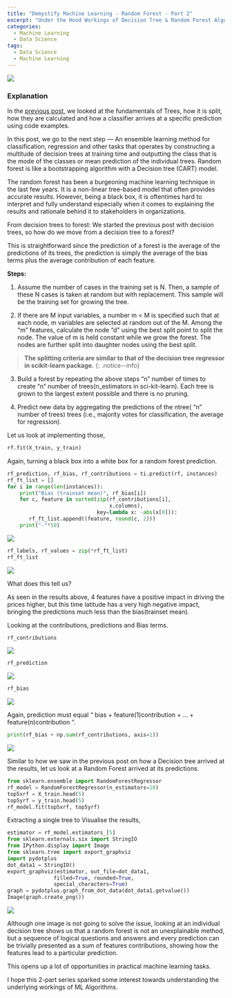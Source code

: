 ```yaml
---
title: "Demystify Machine Learning - Random Forest - Part 2"
excerpt: "Under the Hood Workings of Decision Tree & Random Forest Algorithms"
categories:
  - Machine Learning
  - Data Science
tags:
  - Data Science
  - Machine Learning
---
```


![](https://vitalflux.com/wp-content/uploads/2023/12/Difference-between-decision-tree-and-random-forest-640x640.png)

### Explanation

In the [previous post](https://dataasciences.github.io/machine%20learning/data%20science/Demystify-ML-1/), we looked at the fundamentals of Trees, how it is split, how they are calculated and how a classifier arrives at a specific prediction using code examples.

In this post, we go to the next step — An ensemble learning method for classification, regression and other tasks that operates by constructing a multitude of decision trees at training time and outputting the class that is the mode of the classes or mean prediction of the individual trees. Random forest is like a bootstrapping algorithm with a Decision tree (CART) model.

The random forest has been a burgeoning machine learning technique in the last few years. It is a non-linear tree-based model that often provides accurate results. However, being a black box, it is oftentimes hard to interpret and fully understand especially when it comes to explaining the results and rationale behind it to stakeholders in organizations.

From decision trees to forest:
We started the previous post with decision trees, so how do we move from a decision tree to a forest?

This is straightforward since the prediction of a forest is the average of the predictions of its trees, the prediction is simply the average of the bias terms plus the average contribution of each feature.

**Steps:**

1) Assume the number of cases in the training set is N. Then, a sample of these N cases is taken at random but with replacement. This sample will be the training set for growing the tree.

2) If there are M input variables, a number m < M is specified such that at each node, m variables are selected at random out of the M. Among the “m” features, calculate the node “d” using the best split point to split the node. The value of m is held constant while we grow the forest. The nodes are further split into daughter nodes using the best split.

> **The splitting criteria are similar to that of the decision tree regressor in scikit-learn package.**
{: .notice--info}

3) Build a forest by repeating the above steps “n” number of times to create “n” number of trees(n_estimators in sci-kit-learn). Each tree is grown to the largest extent possible and there is no pruning.

4) Predict new data by aggregating the predictions of the ntree( “n” number of trees) trees (i.e., majority votes for classification, the average for regression).

Let us look at implementing those,

```python
rf.fit(X_train, y_train)
```
Again, turning a black box into a white box for a random forest prediction.

```python
rf_prediction, rf_bias, rf_contributions = ti.predict(rf, instances)
rf_ft_list = []
for i in range(len(instances)):
    print("Bias (trainset mean)", rf_bias[i])
    for c, feature in sorted(zip(rf_contributions[i], 
                                 x.columns), 
                             key=lambda x: -abs(x[0])):
       rf_ft_list.append((feature, round(c, 2)))
    print("-"*50)
```

![](https://miro.medium.com/v2/resize:fit:640/format:webp/1*r8qHuHdUhoxyS6-RA7Ds5g.jpeg)

```python
rf_labels, rf_values = zip(*rf_ft_list)
rf_ft_list
```

![](https://miro.medium.com/v2/resize:fit:586/format:webp/1*tVMqUDDaMoa5dg-lkBsdlw.jpeg)

What does this tell us?

As seen in the results above, 4 features have a positive impact in driving the prices higher, but this time latitude has a very high negative impact, bringing the predictions much less than the bias(trainset mean).

Looking at the contributions, predictions and Bias terms.

```python
rf_contributions
```

![](https://miro.medium.com/v2/resize:fit:640/format:webp/1*PRpsUB9l7FwgGfTts9-CUA.jpeg)

```python
rf_prediction
```

![](https://miro.medium.com/v2/resize:fit:394/format:webp/1*JYUhumnhIog_ZxChZ2YCVw.jpeg)

```python
rf_bias
```

![](https://miro.medium.com/v2/resize:fit:522/format:webp/1*4axyvXTfStCNWh4kiI_xEQ.jpeg)

Again, prediction must equal “ bias + feature(1)contribution + … + feature(n)contribution “.

```python
print(rf_bias + np.sum(rf_contributions, axis=1))
```

![](https://miro.medium.com/v2/resize:fit:226/format:webp/1*A_POQkKdKKnN7pEdFBfDlg.jpeg)

Similar to how we saw in the previous post on how a Decision tree arrived at the results, let us look at a Random Forest arrived at its predictions.

```python
from sklearn.ensemble import RandomForestRegressor
rf_model = RandomForestRegressor(n_estimators=10)
top5xrf = X_train.head(5)
top5yrf = y_train.head(5)
rf_model.fit(top5xrf, top5yrf)
```

Extracting a single tree to Visualise the results,

```python
estimator = rf_model.estimators_[5]
from sklearn.externals.six import StringIO  
from IPython.display import Image
from sklearn.tree import export_graphviz
import pydotplus
dot_data1 = StringIO()
export_graphviz(estimator, out_file=dot_data1,  
               filled=True, rounded=True,
               special_characters=True)
graph = pydotplus.graph_from_dot_data(dot_data1.getvalue())  
Image(graph.create_png())
```

![](https://miro.medium.com/v2/resize:fit:640/format:webp/1*DqD5Sl8KyORcpkoJRSqzcQ.jpeg)

Although one image is not going to solve the issue, looking at an individual decision tree shows us that a random forest is not an unexplainable method, but a sequence of logical questions and answers and every prediction can be trivially presented as a sum of features contributions, showing how the features lead to a particular prediction.

This opens up a lot of opportunities in practical machine learning tasks.

I hope this 2-part series sparked some interest towards understanding the underlying workings of ML Algorithms.
